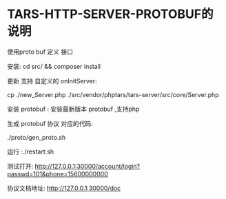 # TARS-HTTP-SERVER-PROTOBUF的说明

使用proto buf 定义 接口

安装: cd src/ && composer install

更新  支持 自定义的 onInitServer:

cp ./new_Server.php  ./src/vendor/phptars/tars-server/src/core/Server.php


安装 protobuf : 安装最新版本  protobuf  ,支持php


生成 protobuf 协议  对应的代码: 

./proto/gen_proto.sh 

运行 :./restart.sh


测试打开:
http://127.0.0.1:30000/account/login?passwd=101&phone=15600000000

协议文档地址:
http://127.0.0.1:30000/doc
